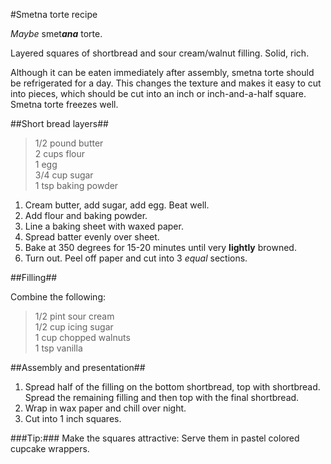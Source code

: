 #Smetna torte recipe

*Maybe* smet***ana*** torte.

Layered squares of shortbread and sour cream/walnut filling. Solid, rich.

Although it can be eaten immediately after assembly, smetna torte should be refrigerated for a day. This changes the texture and makes it easy to cut into pieces, which should be cut into an inch or inch-and-a-half square.   
Smetna torte freezes well.

##Short bread layers##

>1/2 pound butter  
 2 cups flour  
 1 egg  
 3/4 cup sugar  
 1 tsp baking powder  

1. Cream butter, add sugar, add egg. Beat well.
2. Add flour and baking powder.
3. Line a baking sheet with waxed paper.
4. Spread batter evenly over sheet.  
5. Bake at 350 degrees for 15-20 minutes until very **lightly** browned.
6. Turn out. Peel off paper and cut into 3 *equal* sections. 

##Filling##

Combine the following:
  
>1/2 pint sour cream  
1/2 cup icing sugar  
1 cup chopped walnuts  
1 tsp vanilla  

##Assembly and presentation##

1. Spread half of the filling on the bottom shortbread, top with shortbread. Spread the remaining filling and then top with the final shortbread.  
2. Wrap in wax paper and chill over night.
3. Cut into 1 inch squares.   

###Tip:###
Make the squares attractive: Serve them in pastel colored cupcake wrappers. 